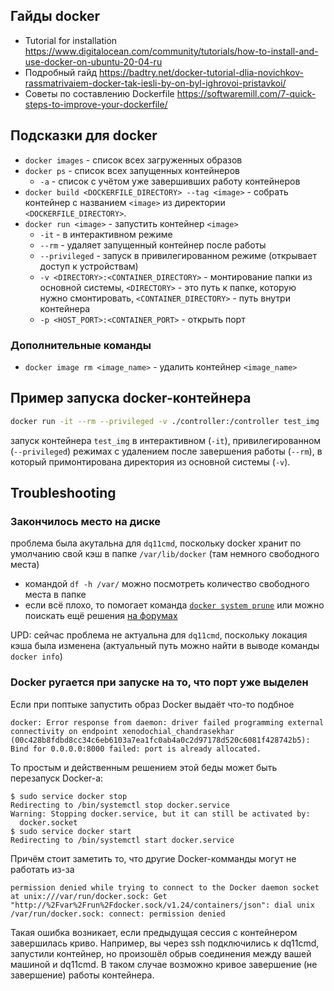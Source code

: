 ## Гайды docker
* Tutorial for installation
https://www.digitalocean.com/community/tutorials/how-to-install-and-use-docker-on-ubuntu-20-04-ru
* Подробный гайд https://badtry.net/docker-tutorial-dlia-novichkov-rassmatrivaiem-docker-tak-iesli-by-on-byl-ighrovoi-pristavkoi/
* Советы по составлению Dockerfile https://softwaremill.com/7-quick-steps-to-improve-your-dockerfile/


## Подсказки для docker
* `docker images` - список всех загруженных образов
* `docker ps` - список всех запущенных контейнеров
  * `-a` - список с учётом уже завершивших работу контейнеров
* `docker build <DOCKERFILE_DIRECTORY> --tag <image>` - собрать контейнер с названием `<image>` из директории `<DOCKERFILE_DIRECTORY>`.
* `docker run <image>` - запустить контейнер `<image>`
  * `-it` - в интерактивном режиме
  * `--rm` - удаляет запущенный контейнер после работы
  * `--privileged` - запуск в привилегированном режиме (открывает доступ к устройствам)
  * `-v <DIRECTORY>:<CONTAINER_DIRECTORY>` - монтирование папки из основной системы, `<DIRECTORY>` - это путь к папке, которую нужно смонтировать, `<CONTAINER_DIRECTORY>` - путь внутри контейнера
  * `-p <HOST_PORT>:<CONTAINER_PORT>` - открыть порт

### Дополнительные команды
* `docker image rm <image_name>` - удалить контейнер `<image_name>`

## Пример запуска docker-контейнера
```bash
docker run -it --rm --privileged -v ./controller:/controller test_img
```
запуск контейнера `test_img` в интерактивном (`-it`), привилегированном (`--privileged`) режимах с удалением после завершения работы (`--rm`), в который примонтирована директория из основной системы (`-v`).

## Troubleshooting

### Закончилось место на диске
проблема была акутальна для `dq11cmd`, поскольку docker хранит по умолчанию свой кэш в папке `/var/lib/docker` (там немного свободного места)
* командой `df -h /var/` можно посмотреть количество свободного места в папке
* если всё плохо, то помогает команда [`docker system prune`](https://docs.docker.com/engine/reference/commandline/system_prune/) или можно поискать ещё решения [на форумах](https://forums.docker.com/t/docker-no-space-left-on-device/69205)

UPD: сейчас проблема не актуальна для `dq11cmd`, поскольку локация кэша была изменена (актуальный путь можно найти в выводе команды `docker info`)

### Docker ругается при запуске на то, что порт уже выделен

Если при поптыке запустить образ Docker выдаёт что-то подбное 
```
docker: Error response from daemon: driver failed programming external connectivity on endpoint xenodochial_chandrasekhar (00c428b8fdbd8cc34c6eb6103a7ea1fc0ab4a0c2d97178d520c6081f428742b5): Bind for 0.0.0.0:8000 failed: port is already allocated.
```
То простым и действенным решением этой беды может быть перезапуск Docker-а:
```
$ sudo service docker stop
Redirecting to /bin/systemctl stop docker.service
Warning: Stopping docker.service, but it can still be activated by:
  docker.socket
$ sudo service docker start
Redirecting to /bin/systemctl start docker.service
```

Причём стоит заметить то, что другие Docker-комманды могут не работать из-за 
```
permission denied while trying to connect to the Docker daemon socket at unix:///var/run/docker.sock: Get "http://%2Fvar%2Frun%2Fdocker.sock/v1.24/containers/json": dial unix /var/run/docker.sock: connect: permission denied
```
Такая ошибка возникает, если предыдущая сессия с контейнером завершилась криво. Например, вы через ssh подключились к dq11cmd, запустили контейнер, но произошёл обрыв соединения между вашей машиной и dq11cmd. 
В таком случае возможно кривое завершение (не завершение) работы контейнера.
